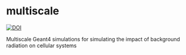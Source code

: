 # multiscale

[![DOI](https://zenodo.org/badge/52551028.svg)](https://zenodo.org/badge/latestdoi/52551028)

Multiscale Geant4 simulations for simulating the impact of background radiation on cellular systems

